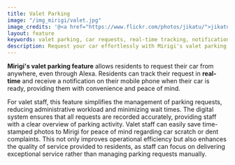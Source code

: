 ```yaml
---
title: Valet Parking
image: "/img_mirigi/valet.jpg"
image_credits: '@<a href="https://www.flickr.com/photos/jikatu/">jikatu</a>'
layout: feature
keywords: valet parking, car requests, real-time tracking, notifications, convenience, efficiency
description: Request your car effortlessly with Mirigi's valet parking feature.
---
```


**Mirigi's valet parking feature** allows residents to request their car from anywhere, even through Alexa. Residents can track their request in **real-time** and receive a notification on their mobile phone when their car is ready, providing them with convenience and peace of mind.

For valet staff, this feature simplifies the management of parking requests, reducing administrative workload and minimizing wait times. The digital system ensures that all requests are recorded accurately, providing staff with a clear overview of parking activity. Valet staff can easily save time-stamped photos to Mirigi for peace of mind regarding car scratch or dent complaints. This not only improves operational efficiency but also enhances the quality of service provided to residents, as staff can focus on delivering exceptional service rather than managing parking requests manually.
